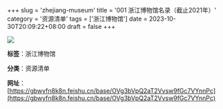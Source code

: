 +++
slug = 'zhejiang-museum'
title = '001 浙江博物馆名录（截止2021年）'
category = '资源清单'
tags = ['浙江博物馆']
date = 2023-10-30T20:09:22+08:00
draft = false
+++

![](https://whyya-1254698311.cos.ap-shanghai.myqcloud.com/%E9%99%84%E4%BB%B6/%E6%B5%99%E6%B1%9F%E5%8D%9A%E7%89%A9%E9%A6%86%E5%88%97%E8%A1%A8.png)

**标签**：浙江博物馆

**分类**：资源清单

**网址**：[https://gbwyfn8k8n.feishu.cn/base/OVg3bVpQ2aT2Vvsw9fGc7VYnnPc](https://gbwyfn8k8n.feishu.cn/base/OVg3bVpQ2aT2Vvsw9fGc7VYnnPc)